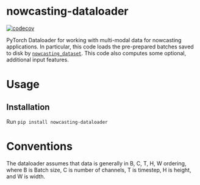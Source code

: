 # nowcasting-dataloader

[![codecov](https://codecov.io/gh/openclimatefix/nowcasting_dataloader/branch/main/graph/badge.svg?token=ABTGF6GYHN)](https://codecov.io/gh/openclimatefix/nowcasting_dataloader)


PyTorch Dataloader for working with multi-modal data for nowcasting applications.  In particular, this code loads the pre-prepared batches saved to disk by [`nowcasting_dataset`](https://github.com/openclimatefix/nowcasting_dataset).  This code also computes some optional, additional input features.

# Usage

## Installation

Run `pip install nowcasting-dataloader`

# Conventions

The dataloader assumes that data is generally in B, C, T, H, W ordering, where B is Batch size, C is number of channels, T is timestep, H is height, and W is width.
